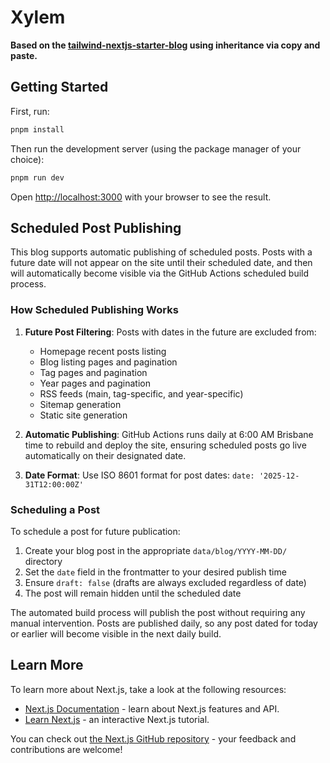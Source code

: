# Xylem

**Based on the [tailwind-nextjs-starter-blog](https://github.com/timlrx/tailwind-nextjs-starter-blog) using inheritance via copy and paste.**

## Getting Started

First, run:

```bash
pnpm install
```

Then run the development server (using the package manager of your choice):

```bash
pnpm run dev
```

Open [http://localhost:3000](http://localhost:3000) with your browser to see the result.

## Scheduled Post Publishing

This blog supports automatic publishing of scheduled posts. Posts with a future date will not appear on the site until their scheduled date, and then will automatically become visible via the GitHub Actions scheduled build process.

### How Scheduled Publishing Works

1. **Future Post Filtering**: Posts with dates in the future are excluded from:
   - Homepage recent posts listing
   - Blog listing pages and pagination
   - Tag pages and pagination
   - Year pages and pagination
   - RSS feeds (main, tag-specific, and year-specific)
   - Sitemap generation
   - Static site generation

2. **Automatic Publishing**: GitHub Actions runs daily at 6:00 AM Brisbane time to rebuild and deploy the site, ensuring scheduled posts go live automatically on their designated date.

3. **Date Format**: Use ISO 8601 format for post dates: `date: '2025-12-31T12:00:00Z'`

### Scheduling a Post

To schedule a post for future publication:

1. Create your blog post in the appropriate `data/blog/YYYY-MM-DD/` directory
2. Set the `date` field in the frontmatter to your desired publish time
3. Ensure `draft: false` (drafts are always excluded regardless of date)
4. The post will remain hidden until the scheduled date

The automated build process will publish the post without requiring any manual intervention. Posts are published daily, so any post dated for today or earlier will become visible in the next daily build.

## Learn More

To learn more about Next.js, take a look at the following resources:

- [Next.js Documentation](https://nextjs.org/docs) - learn about Next.js features and API.
- [Learn Next.js](https://nextjs.org/learn) - an interactive Next.js tutorial.

You can check out [the Next.js GitHub repository](https://github.com/vercel/next.js/) - your feedback and contributions are welcome!
